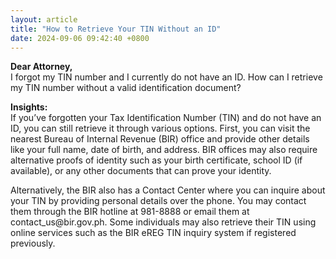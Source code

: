 ```yaml
---
layout: article
title: "How to Retrieve Your TIN Without an ID"
date: 2024-09-06 09:42:40 +0800
---
```


<p><strong>Dear Attorney,</strong><br>I forgot my TIN number and I currently do not have an ID. How can I retrieve my TIN number without a valid identification document?</p><p><strong>Insights:</strong><br>If you’ve forgotten your Tax Identification Number (TIN) and do not have an ID, you can still retrieve it through various options. First, you can visit the nearest Bureau of Internal Revenue (BIR) office and provide other details like your full name, date of birth, and address. BIR offices may also require alternative proofs of identity such as your birth certificate, school ID (if available), or any other documents that can prove your identity.</p><p>Alternatively, the BIR also has a Contact Center where you can inquire about your TIN by providing personal details over the phone. You may contact them through the BIR hotline at 981-8888 or email them at contact_us@bir.gov.ph. Some individuals may also retrieve their TIN using online services such as the BIR eREG TIN inquiry system if registered previously.</p>